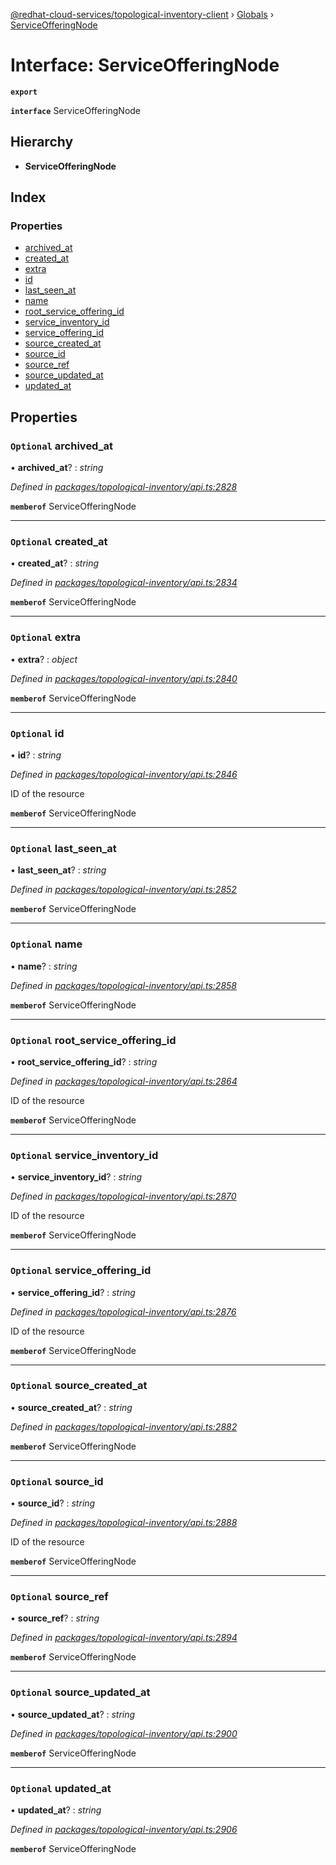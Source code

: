 [@redhat-cloud-services/topological-inventory-client](../README.md) › [Globals](../globals.md) › [ServiceOfferingNode](serviceofferingnode.md)

# Interface: ServiceOfferingNode

**`export`** 

**`interface`** ServiceOfferingNode

## Hierarchy

* **ServiceOfferingNode**

## Index

### Properties

* [archived_at](serviceofferingnode.md#optional-archived_at)
* [created_at](serviceofferingnode.md#optional-created_at)
* [extra](serviceofferingnode.md#optional-extra)
* [id](serviceofferingnode.md#optional-id)
* [last_seen_at](serviceofferingnode.md#optional-last_seen_at)
* [name](serviceofferingnode.md#optional-name)
* [root_service_offering_id](serviceofferingnode.md#optional-root_service_offering_id)
* [service_inventory_id](serviceofferingnode.md#optional-service_inventory_id)
* [service_offering_id](serviceofferingnode.md#optional-service_offering_id)
* [source_created_at](serviceofferingnode.md#optional-source_created_at)
* [source_id](serviceofferingnode.md#optional-source_id)
* [source_ref](serviceofferingnode.md#optional-source_ref)
* [source_updated_at](serviceofferingnode.md#optional-source_updated_at)
* [updated_at](serviceofferingnode.md#optional-updated_at)

## Properties

### `Optional` archived_at

• **archived_at**? : *string*

*Defined in [packages/topological-inventory/api.ts:2828](https://github.com/fhlavac/javascript-clients/blob/master/packages/topological-inventory/api.ts#L2828)*

**`memberof`** ServiceOfferingNode

___

### `Optional` created_at

• **created_at**? : *string*

*Defined in [packages/topological-inventory/api.ts:2834](https://github.com/fhlavac/javascript-clients/blob/master/packages/topological-inventory/api.ts#L2834)*

**`memberof`** ServiceOfferingNode

___

### `Optional` extra

• **extra**? : *object*

*Defined in [packages/topological-inventory/api.ts:2840](https://github.com/fhlavac/javascript-clients/blob/master/packages/topological-inventory/api.ts#L2840)*

**`memberof`** ServiceOfferingNode

___

### `Optional` id

• **id**? : *string*

*Defined in [packages/topological-inventory/api.ts:2846](https://github.com/fhlavac/javascript-clients/blob/master/packages/topological-inventory/api.ts#L2846)*

ID of the resource

**`memberof`** ServiceOfferingNode

___

### `Optional` last_seen_at

• **last_seen_at**? : *string*

*Defined in [packages/topological-inventory/api.ts:2852](https://github.com/fhlavac/javascript-clients/blob/master/packages/topological-inventory/api.ts#L2852)*

**`memberof`** ServiceOfferingNode

___

### `Optional` name

• **name**? : *string*

*Defined in [packages/topological-inventory/api.ts:2858](https://github.com/fhlavac/javascript-clients/blob/master/packages/topological-inventory/api.ts#L2858)*

**`memberof`** ServiceOfferingNode

___

### `Optional` root_service_offering_id

• **root_service_offering_id**? : *string*

*Defined in [packages/topological-inventory/api.ts:2864](https://github.com/fhlavac/javascript-clients/blob/master/packages/topological-inventory/api.ts#L2864)*

ID of the resource

**`memberof`** ServiceOfferingNode

___

### `Optional` service_inventory_id

• **service_inventory_id**? : *string*

*Defined in [packages/topological-inventory/api.ts:2870](https://github.com/fhlavac/javascript-clients/blob/master/packages/topological-inventory/api.ts#L2870)*

ID of the resource

**`memberof`** ServiceOfferingNode

___

### `Optional` service_offering_id

• **service_offering_id**? : *string*

*Defined in [packages/topological-inventory/api.ts:2876](https://github.com/fhlavac/javascript-clients/blob/master/packages/topological-inventory/api.ts#L2876)*

ID of the resource

**`memberof`** ServiceOfferingNode

___

### `Optional` source_created_at

• **source_created_at**? : *string*

*Defined in [packages/topological-inventory/api.ts:2882](https://github.com/fhlavac/javascript-clients/blob/master/packages/topological-inventory/api.ts#L2882)*

**`memberof`** ServiceOfferingNode

___

### `Optional` source_id

• **source_id**? : *string*

*Defined in [packages/topological-inventory/api.ts:2888](https://github.com/fhlavac/javascript-clients/blob/master/packages/topological-inventory/api.ts#L2888)*

ID of the resource

**`memberof`** ServiceOfferingNode

___

### `Optional` source_ref

• **source_ref**? : *string*

*Defined in [packages/topological-inventory/api.ts:2894](https://github.com/fhlavac/javascript-clients/blob/master/packages/topological-inventory/api.ts#L2894)*

**`memberof`** ServiceOfferingNode

___

### `Optional` source_updated_at

• **source_updated_at**? : *string*

*Defined in [packages/topological-inventory/api.ts:2900](https://github.com/fhlavac/javascript-clients/blob/master/packages/topological-inventory/api.ts#L2900)*

**`memberof`** ServiceOfferingNode

___

### `Optional` updated_at

• **updated_at**? : *string*

*Defined in [packages/topological-inventory/api.ts:2906](https://github.com/fhlavac/javascript-clients/blob/master/packages/topological-inventory/api.ts#L2906)*

**`memberof`** ServiceOfferingNode
